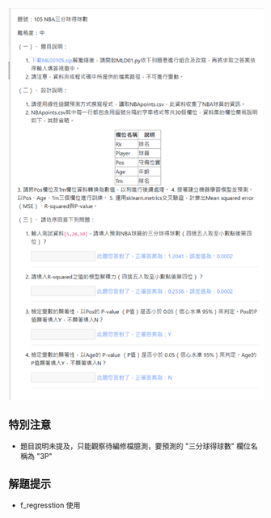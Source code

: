 ![圖](105_NBA三分球得球數.jpg)
## 特別注意
 - 題目說明未提及，只能觀察待編修檔臆測，要預測的 "三分球得球數" 欄位名稱為 "3P"
## 解題提示
 - f_regresstion 使用